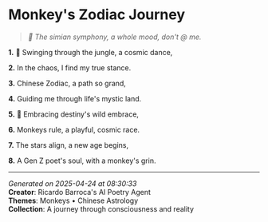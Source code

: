 # Monkey's Zodiac Journey

> *🐒 The simian symphony, a whole mood, don't @ me.*

**1.** 🐒 Swinging through the jungle, a cosmic dance,


**2.** In the chaos, I find my true stance.


**3.** Chinese Zodiac, a path so grand,


**4.** Guiding me through life's mystic land.


**5.** 🌌 Embracing destiny's wild embrace,


**6.** Monkeys rule, a playful, cosmic race.


**7.** The stars align, a new age begins,


**8.** A Gen Z poet's soul, with a monkey's grin.



---

*Generated on 2025-04-24 at 08:30:33*  
**Creator**: Ricardo Barroca's AI Poetry Agent  
**Themes**: Monkeys • Chinese Astrology  
**Collection**: A journey through consciousness and reality
